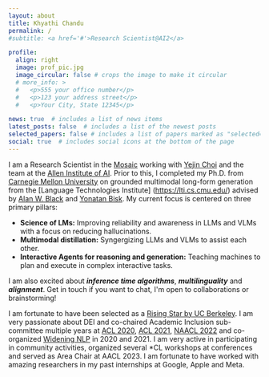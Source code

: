 ```yaml
---
layout: about
title: Khyathi Chandu
permalink: /
#subtitle: <a href='#'>Research Scientist@AI2</a>

profile:
  align: right
  image: prof_pic.jpg
  image_circular: false # crops the image to make it circular
  # more_info: >
  #   <p>555 your office number</p>
  #   <p>123 your address street</p>
  #   <p>Your City, State 12345</p>

news: true  # includes a list of news items
latest_posts: false  # includes a list of the newest posts
selected_papers: false # includes a list of papers marked as "selected={true}"
social: true  # includes social icons at the bottom of the page
---
```


I am a Research Scientist in the [Mosaic](https://mosaic.allenai.org/) working with [Yejin Choi](https://homes.cs.washington.edu/~yejin/) and the team at the [Allen Institute of AI](https://allenai.org/). Prior to this, I completed my Ph.D. from [Carnegie Mellon University](https://www.cmu.edu/) on grounded multimodal long-form generation from the [Language Technologies Institute] (https://lti.cs.cmu.edu/) advised by [Alan W. Black](http://www.cs.cmu.edu/~awb/) and [Yonatan Bisk](https://yonatanbisk.com/). My current focus is centered on three primary pillars:

* **Science of LMs:** Improving reliability and awareness in LLMs and VLMs with a focus on reducing hallucinations.
* **Multimodal distillation:** Syngergizing LLMs and VLMs to assist each other.
* **Interactive Agents for reasoning and generation:** Teaching machines to plan and execute in complex interactive tasks.

I am also excited about ***inference time algorithms***, ***multilinguality*** and ***alignment***. Get in touch if you want to chat, I'm open to collaborations or brainstorming!

I am fortunate to have been selected as a [Rising Star by UC Berkeley](https://www2.eecs.berkeley.edu/risingstars/2020/participants/chandu.shtml). I am very passionate about DEI and co-chaired Academic Inclusion sub-committee multiple years at [ACL 2020](https://acl2020.org/committees/diversity-inclusion), [ACL 2021](https://2021.aclweb.org/organization/committee/), [NAACL 2022](https://2022.naacl.org/committees/diversity-inclusion/) and co-organized [Widening NLP](https://www.winlp.org/) in 2020 and 2021. 
I am very active in participating in community activities, organized several *CL workshops at conferences and served as Area Chair at AACL 2023. I am fortunate to have worked with amazing researchers in my past internships at Google, Apple and Meta. 
